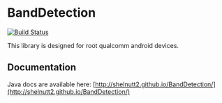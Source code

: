 # BandDetection 

[![Build Status](https://travis-ci.org/Shelnutt2/BandDetection.svg?branch=master)](https://travis-ci.org/Shelnutt2/BandDetection)

This library is designed for root qualcomm android devices.

## Documentation

Java docs are available here:
[http://shelnutt2.github.io/BandDetection/](http://shelnutt2.github.io/BandDetection/)